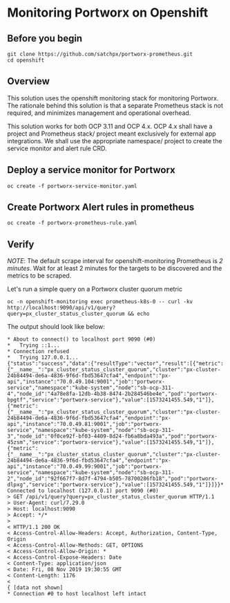 # Monitoring Portworx on Openshift

## Before you begin
```
git clone https://github.com/satchpx/portworx-prometheus.git
cd openshift
```

## Overview
This solution uses the openshift monitoring stack for monitoring Portworx. The rationale behind this solution is that a separate Prometheus stack is not required, and minimizes management and operational overhead.

This solution works for both OCP 3.11 and OCP 4.x. OCP 4.x shall have a project and Prometheus stack/ project meant exclusively for external app integrations. We shall use the appropriate namespace/ project to create the service monitor and alert rule CRD.

## Deploy a service monitor for Portworx
```
oc create -f portworx-service-monitor.yaml
```

## Create Portworx Alert rules in prometheus
```
oc create -f portworx-prometheus-rule.yaml
```

## Verify
*NOTE*: The default scrape interval for openshift-monitoring Prometheus is _*2 minutes*_. Wait for at least 2 minutes for the targets to be discovered and the metrics to be scraped.

Let's run a simple query on a Portworx cluster quorum metric
```
oc -n openshift-monitoring exec prometheus-k8s-0 -- curl -kv http://localhost:9090/api/v1/query?query=px_cluster_status_cluster_quorum && echo
```

The output should look like below:
```
* About to connect() to localhost port 9090 (#0)
*   Trying ::1...
* Connection refused
*   Trying 127.0.0.1...
{"status":"success","data":{"resultType":"vector","result":[{"metric":{"__name__":"px_cluster_status_cluster_quorum","cluster":"px-cluster-24b84494-de6a-4836-9f6d-fbd53647cfa4","endpoint":"px-api","instance":"70.0.49.104:9001","job":"portworx-service","namespace":"kube-system","node":"sb-ocp-311-4","node_id":"4a78e8fa-12db-4b38-8474-2b284546be4e","pod":"portworx-bpgtf","service":"portworx-service"},"value":[1573241455.549,"1"]},{"metric":{"__name__":"px_cluster_status_cluster_quorum","cluster":"px-cluster-24b84494-de6a-4836-9f6d-fbd53647cfa4","endpoint":"px-api","instance":"70.0.49.81:9001","job":"portworx-service","namespace":"kube-system","node":"sb-ocp-311-3","node_id":"0f0ce92f-bf03-4409-8d24-fb6a8bda493a","pod":"portworx-45zsm","service":"portworx-service"},"value":[1573241455.549,"1"]},{"metric":{"__name__":"px_cluster_status_cluster_quorum","cluster":"px-cluster-24b84494-de6a-4836-9f6d-fbd53647cfa4","endpoint":"px-api","instance":"70.0.49.99:9001","job":"portworx-service","namespace":"kube-system","node":"sb-ocp-311-2","node_id":"92f667f7-8d7f-4794-b505-78700286fb18","pod":"portworx-dlpxg","service":"portworx-service"},"value":[1573241455.549,"1"]}]}}* Connected to localhost (127.0.0.1) port 9090 (#0)
> GET /api/v1/query?query=px_cluster_status_cluster_quorum HTTP/1.1
> User-Agent: curl/7.29.0
> Host: localhost:9090
> Accept: */*
>
< HTTP/1.1 200 OK
< Access-Control-Allow-Headers: Accept, Authorization, Content-Type, Origin
< Access-Control-Allow-Methods: GET, OPTIONS
< Access-Control-Allow-Origin: *
< Access-Control-Expose-Headers: Date
< Content-Type: application/json
< Date: Fri, 08 Nov 2019 19:30:55 GMT
< Content-Length: 1176
<
{ [data not shown]
* Connection #0 to host localhost left intact
```
